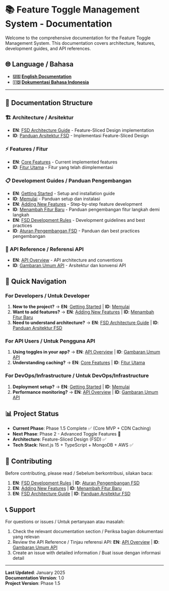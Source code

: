 # 📚 Feature Toggle Management System - Documentation

Welcome to the comprehensive documentation for the Feature Toggle Management System. This documentation covers architecture, features, development guides, and API references.

## 🌐 Language / Bahasa

- **🇺🇸 [English Documentation](./en/README.md)**
- **🇮🇩 [Dokumentasi Bahasa Indonesia](./id/README.md)**

---

## 📖 Documentation Structure

### 🏗️ Architecture / Arsitektur
- **EN**: [FSD Architecture Guide](./en/architecture/fsd-architecture.md) - Feature-Sliced Design implementation
- **ID**: [Panduan Arsitektur FSD](./id/architecture/fsd-architecture.md) - Implementasi Feature-Sliced Design

### ⚡ Features / Fitur
- **EN**: [Core Features](./en/features/core-features.md) - Current implemented features
- **ID**: [Fitur Utama](./id/features/core-features.md) - Fitur yang telah diimplementasi

### 📋 Development Guides / Panduan Pengembangan
- **EN**: [Getting Started](./en/guides/getting-started.md) - Setup and installation guide
- **ID**: [Memulai](./id/guides/getting-started.md) - Panduan setup dan instalasi
- **EN**: [Adding New Features](./en/guides/adding-features.md) - Step-by-step feature development
- **ID**: [Menambah Fitur Baru](./id/guides/adding-features.md) - Panduan pengembangan fitur langkah demi langkah
- **EN**: [FSD Development Rules](./en/guides/fsd-rules.md) - Development guidelines and best practices
- **ID**: [Aturan Pengembangan FSD](./id/guides/fsd-rules.md) - Panduan dan best practices pengembangan

### 🔌 API Reference / Referensi API
- **EN**: [API Overview](./en/api/overview.md) - API architecture and conventions
- **ID**: [Gambaran Umum API](./id/api/overview.md) - Arsitektur dan konvensi API

## 🚀 Quick Navigation

### For Developers / Untuk Developer
1. **New to the project?** → **EN**: [Getting Started](./en/guides/getting-started.md) | **ID**: [Memulai](./id/guides/getting-started.md)
2. **Want to add features?** → **EN**: [Adding New Features](./en/guides/adding-features.md) | **ID**: [Menambah Fitur Baru](./id/guides/adding-features.md)
3. **Need to understand architecture?** → **EN**: [FSD Architecture Guide](./en/architecture/fsd-architecture.md) | **ID**: [Panduan Arsitektur FSD](./id/architecture/fsd-architecture.md)

### For API Users / Untuk Pengguna API
1. **Using toggles in your app?** → **EN**: [API Overview](./en/api/overview.md) | **ID**: [Gambaran Umum API](./id/api/overview.md)
2. **Understanding caching?** → **EN**: [Core Features](./en/features/core-features.md) | **ID**: [Fitur Utama](./id/features/core-features.md)

### For DevOps/Infrastructure / Untuk DevOps/Infrastructure
1. **Deployment setup?** → **EN**: [Getting Started](./en/guides/getting-started.md) | **ID**: [Memulai](./id/guides/getting-started.md)
2. **Performance monitoring?** → **EN**: [API Overview](./en/api/overview.md) | **ID**: [Gambaran Umum API](./id/api/overview.md)

## 📊 Project Status

- **Current Phase**: Phase 1.5 Complete ✅ (Core MVP + CDN Caching)
- **Next Phase**: Phase 2 - Advanced Toggle Features 🚧
- **Architecture**: Feature-Sliced Design (FSD) ✅
- **Tech Stack**: Next.js 15 + TypeScript + MongoDB + AWS ✅

## 🤝 Contributing

Before contributing, please read / Sebelum berkontribusi, silakan baca:
1. **EN**: [FSD Development Rules](./en/guides/fsd-rules.md) | **ID**: [Aturan Pengembangan FSD](./id/guides/fsd-rules.md)
2. **EN**: [Adding New Features](./en/guides/adding-features.md) | **ID**: [Menambah Fitur Baru](./id/guides/adding-features.md)
3. **EN**: [FSD Architecture Guide](./en/architecture/fsd-architecture.md) | **ID**: [Panduan Arsitektur FSD](./id/architecture/fsd-architecture.md)

## 📞 Support

For questions or issues / Untuk pertanyaan atau masalah:
1. Check the relevant documentation section / Periksa bagian dokumentasi yang relevan
2. Review the API Reference / Tinjau referensi API: **EN**: [API Overview](./en/api/overview.md) | **ID**: [Gambaran Umum API](./id/api/overview.md)
3. Create an issue with detailed information / Buat issue dengan informasi detail

---

**Last Updated**: January 2025  
**Documentation Version**: 1.0  
**Project Version**: Phase 1.5